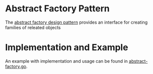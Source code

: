 # Abstract Factory Pattern

The [abstract factory design pattern](https://en.wikipedia.org/wiki/Abstract_factory_pattern) provides an interface for creating families of releated objects

# Implementation and Example

An example with implementation and usage can be found in [abstract-factory.go](abstract-factory.go).